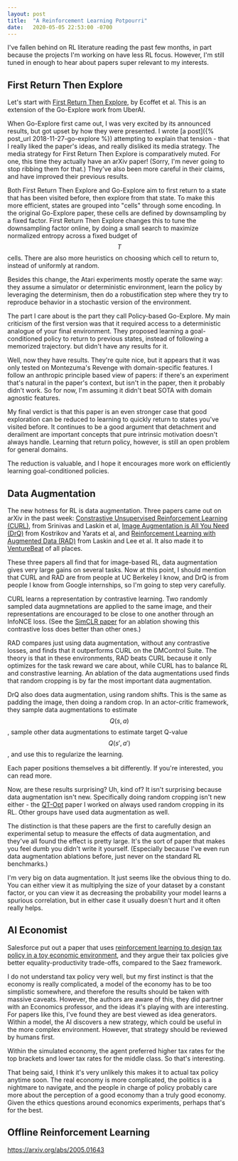 ```yaml
---
layout: post
title:  "A Reinforcement Learning Potpourri"
date:   2020-05-05 22:53:00 -0700
---
```


I've fallen behind on RL literature reading the past few months, in part because
the projects I'm working on have less RL focus. However, I'm still tuned in
enough to hear about papers super relevant to my interests.

First Return Then Explore
-------------------------------------------------------

Let's start with [First Return Then Explore](https://arxiv.org/abs/2004.12919),
by Ecoffet et al. This is an extension of the Go-Explore work from UberAI.

When Go-Explore first came out, I was very excited by its announced results,
but got upset by how they were presented.
I wrote [a post]({% post_url 2018-11-27-go-explore %}) attempting to explain
that tension - that I really liked the paper's ideas, and really disliked
its media strategy. The media strategy for First Return Then Explore is comparatively
muted. For one, this time they actually have an arXiv paper! (Sorry, I'm
never going to stop ribbing them for that.) They've also been more careful in
their claims, and have improved their previous results.

Both First Return Then Explore and Go-Explore
aim to first return to a state that has been visited before, then explore from
that state. To make this more efficient, states are grouped into "cells"
through some encoding. In the original Go-Explore paper, these cells are defined
by downsampling by a fixed factor. First Return Then Explore changes this to
tune the downsampling factor online, by doing a small search to maximize
normalized entropy across a fixed budget of $$T$$ cells. There are also
more heuristics on choosing which cell to return to, instead of uniformly at
random.

Besides this change, the Atari experiments mostly operate the same way:
they assume a simulator or deterministic environment, learn the policy by
leveraging the determinism, then do a robustification step where they try to
reproduce behavior in a stochastic version of the environment.

The part I care about is the part they call Policy-based Go-Explore. My main
criticism of the first version was that it required access to a deterministic
analogue of your final environment. They proposed learning a goal-conditioned
policy to return to previous states, instead of following a memorized trajectory.
but didn't have any results for it.

Well, now they have results. They're quite nice, but it appears that it
was only tested on Montezuma's Revenge with domain-specific features. I
follow an anthropic principle based view of papers: if there's an experiment that's
natural in the paper's context, but isn't in the paper, then it probably didn't work.
So for now, I'm assuming it didn't beat SOTA with domain agnostic features.

My final verdict is that this paper is an even stronger case that good exploration
can be reduced to learning to quickly return to states you've visited before.
It continues to be a good argument that detachment and derailment are
important concepts that pure intrinsic motivation doesn't always handle.
Learning that return policy, however, is still an open problem for general
domains.

The reduction is valuable, and I hope it encourages more work on efficiently
learning goal-conditioned policies.


Data Augmentation
------------------------------------------------------------------

The new hotness for RL is data augmentation. Three papers came out on arXiv in the
past week: [Constrastive Unsupervised Reinforcement Learning (CURL)](https://arxiv.org/abs/2004.04136), from Srinivas and Laskin et al, [Image Augmentation is All You Need (DrQ)](https://arxiv.org/abs/2004.13649) from Kostrikov and Yarats et al, and
[Reinforcement Learning with Augmented Data (RAD)](https://arxiv.org/abs/2004.14990) from Laskin and Lee et al.
It also made it to [VentureBeat](https://venturebeat.com/2020/05/02/uc-berkeley-researchers-open-source-rad-to-improve-any-reinforcement-learning-algorithm/)
of all places.

These three papers all find that for image-based RL, data augmentation gives
very large gains on several tasks. Now at this point, I should mention that CURL
and RAD are from people at UC Berkeley I know, and DrQ is from people I know
from Google internships, so I'm going to step very carefully.

CURL learns a representation by contrastive learning. Two randomly sampled
data augmnetations are applied to the same image, and their representations are
encouraged to be close to one another through an InfoNCE loss. (See the
[SimCLR paper](https://arxiv.org/abs/2002.05709) for an ablation showing this
contrastive loss does better than other ones.)

RAD compares just using data augmentation, without any contrastive losses, and
finds that it outperforms CURL on the DMControl Suite. The theory is that in
these environments, RAD beats CURL because it only optimizes for the task reward
we care about, while CURL has to balance RL and constrastive learning. An
ablation of the data augmentations used finds that random cropping is by far
the most important data augmentation.

DrQ also does data augmentation, using random shifts. This is the same
as padding the image, then doing a random crop. In an actor-critic framework,
they sample data augmentations to
estimate $$Q(s,a)$$, sample other data augmentations to estimate target Q-value $$Q(s', a')$$,
and use this to regularize the learning.

Each paper positions themselves a bit differently. If you're interested, you
can read more.

Now, are these results surprising? Uh, kind of? It isn't surprising because
data augmentation isn't new.
Specifically doing random cropping isn't
new either - the [QT-Opt](https://ai.googleblog.com/2018/06/scalable-deep-reinforcement-learning.html) paper
I worked on always used random cropping in its RL. Other groups have used
data augmentation as well.

The distinction is that these papers are the first to carefully design
an experimental setup to measure the effects of data augmentation, and they've
all found the effect is pretty large. It's the sort of paper that makes you
feel dumb you didn't write it yourself. (Especially because I've even run
data augmentation ablations before, just never on the standard RL benchmarks.)

I'm very big on data augmentation. It just seems like the obvious thing to do.
You can either view it as multiplying the size of your dataset by a constant factor,
or you can view it as decreasing the probability your model learns a spurious
correlation, but in either case it usually doesn't hurt and it often really
helps.


AI Economist
--------------------------------------------------------------------------

Salesforce put out a paper that uses [reinforcement learning to design
tax policy in a toy economic environment](https://www.salesforce.com/company/news-press/stories/2020/4/salesforce-ai-economist/),
and they argue their tax policies give better equality-productivity
trade-offs, compared to the Saez framework.

I do not understand tax policy very well, but my first instinct is that
the economy is really complicated, a model of the economy has to be
too simplistic somewhere, and therefore the results should be taken with massive
caveats. However, the authors are aware of this, they did partner with an
Economics professor, and the ideas it's playing with are interesting. For papers
like this, I've found they are best viewed as idea generators. Within a model,
the AI discovers a new strategy, which could be useful in the more complex
environment. However, that strategy should be reviewed by humans first.

Within the simulated economy, the agent preferred higher tax rates for the
top brackets and lower tax rates for the middle class. So that's interesting.

That being said, I think it's very unlikely this makes it to actual tax policy
anytime soon. The real economy is more complicated, the politics is a nightmare
to navigate, and the people in charge of
policy probably care more about the perception of a good economy than a truly good
economy. Given the ethics questions around economics experiments, perhaps that's
for the best.


Offline Reinforcement Learning
----------------------------------------------------------------------------

https://arxiv.org/abs/2005.01643
